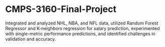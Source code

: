 # CMPS-3160-Final-Project
Integrated and analyzed NHL, NBA, and NFL data, utilized Random Forest Regressor and K-neighbors regression for salary prediction, experimented with single-metric performance predictions, and identified challenges in validation and accuracy.
